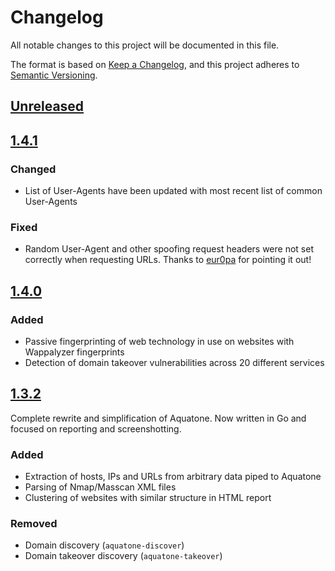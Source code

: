 # Changelog
All notable changes to this project will be documented in this file.

The format is based on [Keep a Changelog](https://keepachangelog.com/en/1.0.0/),
and this project adheres to [Semantic Versioning](https://semver.org/spec/v2.0.0.html).

## [Unreleased]

## [1.4.1]

### Changed
- List of User-Agents have been updated with most recent list of common User-Agents

### Fixed
- Random User-Agent and other spoofing request headers were not set correctly when requesting URLs. Thanks to [eur0pa](https://github.com/eur0pa) for pointing it out!

## [1.4.0]

### Added
- Passive fingerprinting of web technology in use on websites with Wappalyzer fingerprints
- Detection of domain takeover vulnerabilities across 20 different services

## [1.3.2]

Complete rewrite and simplification of Aquatone. Now written in Go and focused on reporting and screenshotting.

### Added
- Extraction of hosts, IPs and URLs from arbitrary data piped to Aquatone
- Parsing of Nmap/Masscan XML files
- Clustering of websites with similar structure in HTML report

### Removed
- Domain discovery (`aquatone-discover`)
- Domain takeover discovery (`aquatone-takeover`)

[Unreleased]: https://github.com/michenriksen/aquatone/compare/v1.4.1...HEAD
[1.4.1]: https://github.com/michenriksen/aquatone/compare/v1.4.0...1.4.1
[1.4.0]: https://github.com/michenriksen/aquatone/compare/v1.3.2...1.4.0
[1.3.2]: https://github.com/michenriksen/aquatone/compare/v1.3.2
